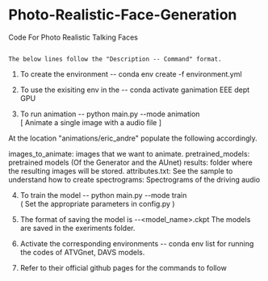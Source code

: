 # Photo-Realistic-Face-Generation
Code For Photo Realistic Talking Faces

		
														                                                               The below lines follow the "Description -- Command" format.


1) To create the environment -- conda env create -f environment.yml

2) To use the exisiting env in the -- conda activate ganimation
EEE dept GPU

3) To run animation -- python main.py --mode animation																																														
[ Animate a single image with a audio file ]

At the location "animations/eric_andre" populate the following accordingly.

images_to_animate: images that we want to animate.
pretrained_models: pretrained models (Of the Generator and the AUnet)
results: folder where the resulting images will be stored.
attributes.txt: See the sample to understand how to create 
spectrograms: Spectrograms of the driving audio							

4) To train the model -- python main.py --mode train	
( Set the appropriate parameters in config.py )


5) The format of saving the model is <epoch>-<iteration>-<model_name>.ckpt
The models are saved in the exeriments folder.

6) Activate the corresponding environments -- conda env list
for running the codes of ATVGnet, DAVS models.

7) Refer to their official github pages for the commands to follow
